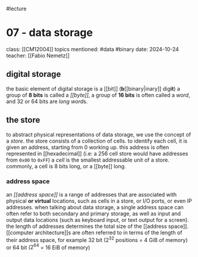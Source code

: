 #lecture
# 07 - data storage
class: [[CM12004]]
topics mentioned: #data #binary 
date: 2024-10-24
teacher: [[Fabio Nemetz]]
## digital storage 
the basic element of digital storage is a [[bit]] (**b**[[binary|inary]] dig**it**)
a group of **8 bits** is called a *[[byte]]*, a group of **16 bits** is often called a *word*, and 32 or 64 bits are *long word*s.
## the store
to abstract physical representations of data storage, we use the concept of a *store*. the store consists of a collection of cells. to identify each cell, it is given an address, starting from 0 working up. this address is often represented in [[hexadecimal]] (i.e: a 256 cell store would have addresses from `0x00` to `0xFF`)
a *cell* is the smallest addressable unit of a store. commonly, a cell is 8 bits long, or a [[byte]] long.
### address space
an *[[address space]]* is a range of addresses that are associated with physical **or virtual** locations, such as cells in a store, or I/O ports, or even IP addresses.
when talking about data storage, a single address space can often refer to both secondary and primary storage, as well as input and output data locations (such as keyboard input, or text output for a screen).
the length of addresses determines the total size of the [[address space]]. [[computer architecture]]s are often referred to in terms of the length of their address space, for example 32 bit ($2^{32}$ positions = 4 GiB of memory) or 64 bit ($2^{64}$ = 16 EiB of memory)